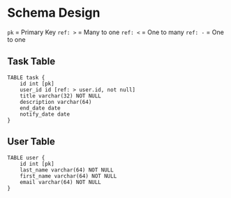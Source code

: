 # Schema Design

`pk` = Primary Key
`ref: >` = Many to one
`ref: <` = One to many
`ref: -` = One to one

## Task Table

```
TABLE task {
	id int [pk]
	user_id id [ref: > user.id, not null]
	title varchar(32) NOT NULL
	description varchar(64)
	end_date date
	notify_date date
}
```

## User Table

```
TABLE user {
	id int [pk]
	last_name varchar(64) NOT NULL
	first_name varchar(64) NOT NULL
	email varchar(64) NOT NULL
}

```
